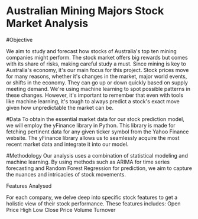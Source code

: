 # Australian Mining Majors Stock Market Analysis

#Objective

We aim to study and forecast how stocks of Australia's top ten mining companies might perform. The stock market offers big rewards but comes with its share of risks, making careful study a must. Since mining is key to Australia's economy, it's our main focus for this project.
Stock prices move for many reasons, whether it's changes in the market, major world events, or shifts in the economy. They can go up or down quickly based on supply meeting demand. We're using machine learning to spot possible patterns in these changes. However, it's important to remember that even with tools like machine learning, it's tough to always predict a stock's exact move given how unpredictable the market can be.

#Data
To obtain the essential market data for our stock prediction model, we will employ the yFinance library in Python. This library is made for fetching pertinent data for any given ticker symbol from the Yahoo Finance website. The yFinance library allows us to seamlessly acquire the most recent market data and integrate it into our model.


#Methodology
Our analysis uses a combination of statistical modeling and machine learning. By using methods such as ARIMA for time series forecasting and Random Forest Regression for prediction, we aim to capture the nuances and intricacies of stock movements.


Features Analysed

For each company, we delve deep into specific stock features to get a holistic view of their stock performance. These features includes: 
Open Price 
High
Low
Close Price 
Volume 
Turnover
